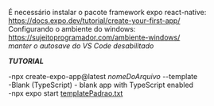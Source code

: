 É necessário instalar o pacote framework expo react-native: https://docs.expo.dev/tutorial/create-your-first-app/ <br>
Configurando o ambiente do windows: https://sujeitoprogramador.com/ambiente-windows/ <br>
*manter o autosave do VS Code desabilitado* <br>

***TUTORIAL***

-npx create-expo-app@latest *nomeDoArquivo* --template <br>
-Blank (TypeScript) - blank app with TypeScript enabled <br>
-npx expo start
[templatePadrao.txt](https://github.com/user-attachments/files/18662419/templatePadrao.txt)
